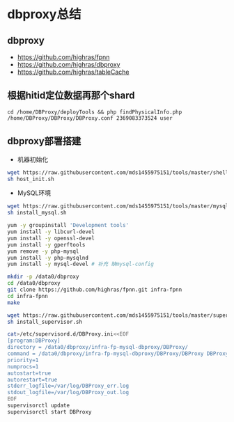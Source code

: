 # dbproxy总结
## dbproxy
- https://github.com/highras/fpnn
- https://github.com/highras/dbproxy
- https://github.com/highras/tableCache

## 根据hitid定位数据再那个shard
```
cd /home/DBProxy/deployTools && php findPhysicalInfo.php /home/DBProxy/DBProxy/DBProxy.conf 2369083373524 user
```
## dbproxy部署搭建
- 机器初始化
``` bash 
wget https://raw.githubusercontent.com/mds1455975151/tools/master/shell/host_init.sh
sh host_init.sh
```
- MySQL环境
``` bash
wget https://raw.githubusercontent.com/mds1455975151/tools/master/mysql/install_mysql.sh
sh install_mysql.sh
```

``` bash
yum -y groupinstall 'Development tools'
yum install -y libcurl-devel
yum install -y openssl-devel
yum install -y gperftools
yum remove -y php-mysql
yum install -y php-mysqlnd
yum install -y mysql-devel # 补充 缺mysql-config

mkdir -p /data0/dbproxy
cd /data0/dbproxy
git clone https://github.com/highras/fpnn.git infra-fpnn
cd infra-fpnn
make

wget https://raw.githubusercontent.com/mds1455975151/tools/master/supervisor/install_supervisor.sh
sh install_supervisor.sh

cat>/etc/supervisord.d/DBProxy.ini<<EOF
[program:DBProxy]
directory = /data0/dbproxy/infra-fp-mysql-dbproxy/DBProxy/
command = /data0/dbproxy/infra-fp-mysql-dbproxy/DBProxy/DBProxy DBProxy.conf
priority=1
numprocs=1
autostart=true
autorestart=true
stderr_logfile=/var/log/DBProxy_err.log
stdout_logfile=/var/log/DBProxy_out.log
EOF
supervisorctl update
supervisorctl start DBProxy
```
